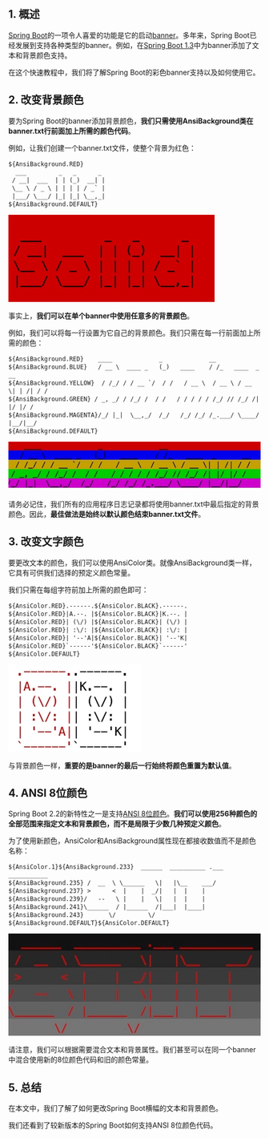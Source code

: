 ## 1. 概述

[Spring Boot](https://www.baeldung.com/spring-boot)的一项令人喜爱的功能是它的启动[banner](https://www.baeldung.com/spring-boot-custom-banners)。多年来，Spring Boot已经发展到支持各种类型的banner。例如，在[Spring Boot 1.3](https://github.com/spring-projects/spring-boot/wiki/spring-boot-1.3-release-notes#ansi-color-bannertxt-files)中为banner添加了文本和背景颜色支持。

在这个快速教程中，我们将了解Spring Boot的彩色banner支持以及如何使用它。

## 2. 改变背景颜色

要为Spring Boot的banner添加背景颜色，**我们只需使用AnsiBackground类在banner.txt行前面加上所需的颜色代码**。

例如，让我们创建一个banner.txt文件，使整个背景为红色：

```shell
${AnsiBackground.RED}
  ___         _   _      _ 
 / __|  ___  | | (_)  __| |
 \__ \ / _ \ | | | | / _` |
 |___/ \___/ |_| |_| \__,_|
${AnsiBackground.DEFAULT}
```

<img src="../assets/img.png">

事实上，**我们可以在单个banner中使用任意多的背景颜色**。

例如，我们可以将每一行设置为它自己的背景颜色。我们只需在每一行前面加上所需的颜色：

```shell
${AnsiBackground.RED}    ____             _             __
${AnsiBackground.BLUE}   / __ \  ____ _   (_)   ____    / /_   ____  _      __
${AnsiBackground.YELLOW}  / /_/ / / __ `/  / /   / __ \  / __ \ / __ \| | /| / /
${AnsiBackground.GREEN} / _, _/ / /_/ /  / /   / / / / / /_/ // /_/ /| |/ |/ /
${AnsiBackground.MAGENTA}/_/ |_|  \__,_/  /_/   /_/ /_/ /_.___/ \____/ |__/|__/
${AnsiBackground.DEFAULT}
```

<img src="../assets/img_1.png">

请务必记住，我们所有的应用程序日志记录都将使用banner.txt中最后指定的背景颜色。因此，**最佳做法是始终以默认颜色结束banner.txt文件**。

## 3. 改变文字颜色

要更改文本的颜色，我们可以使用AnsiColor类。就像AnsiBackground类一样，它具有可供我们选择的预定义颜色常量。

我们只需在每组字符前加上所需的颜色即可：

```shell
${AnsiColor.RED}.------.${AnsiColor.BLACK}.------.
${AnsiColor.RED}|A.--. |${AnsiColor.BLACK}|K.--. |
${AnsiColor.RED}| (\/) |${AnsiColor.BLACK}| (\/) |
${AnsiColor.RED}| :\/: |${AnsiColor.BLACK}| :\/: |
${AnsiColor.RED}| '--'A|${AnsiColor.BLACK}| '--'K|
${AnsiColor.RED}`------'${AnsiColor.BLACK}`------'
${AnsiColor.DEFAULT}
```

<img src="../assets/img_2.png">

与背景颜色一样，**重要的是banner的最后一行始终将颜色重置为默认值**。

## 4. ANSI 8位颜色

Spring Boot 2.2的新特性之一是支持[ANSI 8位颜色](https://en.wikipedia.org/wiki/ANSI_escape_code#8-bit)。**我们可以使用256种颜色的全部范围来指定文本和背景颜色，而不是局限于少数几种预定义颜色**。

为了使用新颜色，AnsiColor和AnsiBackground属性现在都接收数值而不是颜色名称：

```shell
${AnsiColor.1}${AnsiBackground.233}  ______  __________ .___ ___________
${AnsiBackground.235} /  __  \ \______   \|   |\__    ___/
${AnsiBackground.237} >      <  |    |  _/|   |  |    |
${AnsiBackground.239}/   --   \ |    |   \|   |  |    |
${AnsiBackground.241}\______  / |______  /|___|  |____|
${AnsiBackground.243}       \/         \/
${AnsiBackground.DEFAULT}${AnsiColor.DEFAULT}
```

<img src="../assets/img_3.png">

请注意，我们可以根据需要混合文本和背景属性。我们甚至可以在同一个banner中混合使用新的8位颜色代码和旧的颜色常量。

## 5. 总结

在本文中，我们了解了如何更改Spring Boot横幅的文本和背景颜色。

我们还看到了较新版本的Spring Boot如何支持ANSI 8位颜色代码。